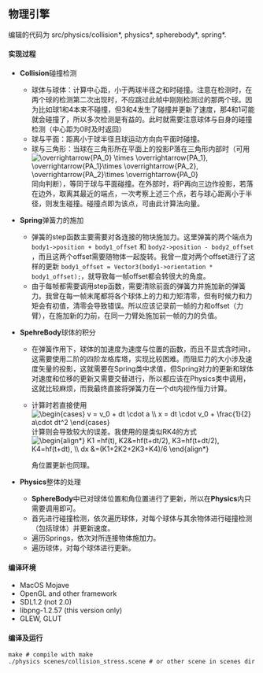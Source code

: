 ## 物理引擎

编辑的代码为 src/physics/collision\*, physics\*, spherebody\*, spring\*.

#### 实现过程

* **Collision**碰撞检测

  + 球体与球体：计算中心距，小于两球半径之和时碰撞。注意在检测时，在两个球的检测第二次出现时，不应跳过此帧中刚刚检测过的那两个球。因为比如球1和4本来不碰撞，但3和4发生了碰撞并更新了速度，那4和1可能就会碰撞了，所以多次检测是有益的。此时就需要注意球体与自身的碰撞检测（中心距为0时及时返回）
  + 球与平面：距离小于球半径且球运动方向向平面时碰撞。
  + 球与三角形：当球在三角形所在平面上的投影P落在三角形内部时（可用<img src="https://latex.codecogs.com/gif.latex?\overrightarrow{PA_0}&space;\times&space;\overrightarrow{PA_1},&space;\overrightarrow{PA_1}\times&space;\overrightarrow{PA_2},&space;\overrightarrow{PA_2}\times&space;\overrightarrow{PA_0}" title="\overrightarrow{PA_0} \times \overrightarrow{PA_1}, \overrightarrow{PA_1}\times \overrightarrow{PA_2}, \overrightarrow{PA_2}\times \overrightarrow{PA_0}" />同向判断），等同于球与平面碰撞。在外部时，将P再向三边作投影，若落在边外，取离其最近的端点，一次考察上述三个点，若与球心距离小于半径，则发生碰撞。碰撞点即为该点，可由此计算法向量。

* **Spring**弹簧力的施加

  * 弹簧的step函数主要需要对各连接的物块施加力。这里弹簧的两个端点为 `body1->position + body1_offset` 和 `body2->position - body2_offset` ，而且这两个offset需要随物体一起旋转。我曾一度对两个offset进行了这样的更新 `body1_offset = Vector3(body1->orientation * body1_offset);`，就导致每一帧offset都会转很大的角度。
  * 由于每帧都需要调用step函数，需要清除前面的弹簧力并施加新的弹簧力。我曾在每一帧末尾都将各个球体上的力和力矩清零，但有时候力和力矩会有初值，清零会导致错误。所以应该记录前一帧的力和offset（力臂），在施加新的力前，在同一力臂处施加前一帧的力的负值。

* **SpehreBody**球体的积分

  * 在弹簧作用下，球体的加速度为速度与位置的函数，而且不显式含时间t，这需要使用二阶的四阶龙格库塔，实现比较困难。而阻尼力的大小涉及速度矢量的投影，这就需要在Spring类中求值，但Spring对力的更新和球体对速度和位移的更新又需要交替进行，所以都应该在Physics类中调用，这就比较麻烦，而我最终直接将弹簧力在一个dt内视作恒力计算。

  * 计算时若直接使用<img src="https://latex.codecogs.com/gif.latex?\begin{cases}&space;v&space;=&space;v_0&space;&plus;&space;dt&space;\cdot&space;a&space;\\&space;x&space;=&space;dt&space;\cdot&space;v_0&space;&plus;&space;\frac{1}{2}&space;a\cdot&space;dt^2&space;\end{cases}" title="\begin{cases} v = v_0 + dt \cdot a \\ x = dt \cdot v_0 + \frac{1}{2} a\cdot dt^2 \end{cases}" />计算则会导致较大的误差。我使用的是类似RK4的方式<img src="https://latex.codecogs.com/gif.latex?\begin{align*}&space;K1&space;=hf(t),&space;K2&=hf(t&plus;dt/2),&space;K3=hf(t&plus;dt/2),&space;K4=hf(t&plus;dt),&space;\\&space;dx&space;&=(K1&plus;2K2&plus;2K3&plus;K4)/6&space;\end{align*}" title="\begin{align*} K1 =hf(t), K2&=hf(t+dt/2), K3=hf(t+dt/2), K4=hf(t+dt), \\ dx &=(K1+2K2+2K3+K4)/6 \end{align*}" />

    角位置更新也同理。

* **Physics**整体的处理

  * **SphereBody**中已对球体位置和角位置进行了更新，所以在**Physics**内只需要调用即可。
  * 首先进行碰撞检测，依次遍历球体，对每个球体与其余物体进行碰撞检测（包括球体）并更新速度。
  * 遍历Springs，依次对所连接物体施加力。
  * 遍历球体，对每个球体进行更新。

#### 编译环境

* MacOS Mojave
* OpenGL and other framework
* SDL1.2 (not 2.0)
* libpng-1.2.57 (this version only)
* GLEW, GLUT

#### 编译及运行

```shell
make # compile with make
./physics scenes/collision_stress.scene # or other scene in scenes dir
```
